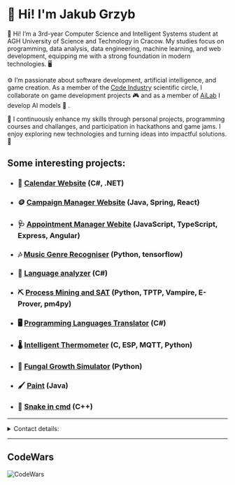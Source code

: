 # 👋 Hi! I'm Jakub Grzyb

👋 Hi! I’m a 3rd-year Computer Science and Intelligent Systems student at AGH University of Science and Technology in Cracow. My studies focus on programming, data analysis, data engineering, machine learning, and web development, equipping me with a strong foundation in modern technologies. 🖥️

⚙️ I’m passionate about software development, artificial intelligence, and game creation. As a member of the [Code Industry](http://coin.agh.edu.pl/) scientific circle, I collaborate on game development projects 🎮 and as a member of [AiLab](http://www.ailab.agh.edu.pl/) I develop AI models 🤖 .

🔧 I continuously enhance my skills through personal projects, programming courses and challanges, and participation in hackathons and game jams. I enjoy exploring new technologies and turning ideas into impactful solutions. 🚀

## Some interesting projects:

- ### 📅 [Calendar Website](https://github.com/jGrzyb/CalendarWebApi) (C#, .NET)

- ### 🪙 [Campaign Manager Website](https://github.com/jGrzyb/Spring-React-CRUD-campaign) (Java, Spring, React)

- ### 🩺 [Appointment Manager Webite](https://github.com/jGrzyb/Doctors-Appointment-Manager) (JavaScript, TypeScript, Express, Angular)

- ### 🎶 [Music Genre Recogniser](https://github.com/jGrzyb/musicGenreRecogniser) (Python, tensorflow)

- ### 👅 [Language analyzer](https://github.com/jGrzyb/LanguageAnalyzer) (C#)

- ### ⛏️ [Process Mining and SAT](https://github.com/Isdre/ProcessMining) (Python, TPTP, Vampire, E-Prover, pm4py)

- ### 🖥️ [Programming Languages Translator](https://github.com/jGrzyb/translator-jezyk-w-programowania) (C#)

- ### 🌡️ [Intelligent Thermometer](https://github.com/jGrzyb/ESP32-Air-Monitor) (C, ESP, MQTT, Python)

- ### 🍄 [Fungal Growth Simulator](https://github.com/jGrzyb/Fungal-growth-simulation) (Python)

- ### 🖌 [Paint](https://github.com/jGrzyb/paint_in_java) (Java)

- ### 🐍 [Snake in cmd](https://github.com/jGrzyb/snake-for-pp) (C++)

---

<details>
  <summary>Contact details:</summary>
  
- email: grzybjaku@gmail.com
- [LinkedIn](https://www.linkedin.com/in/jakub-grzyb-3720152b9/)

</details>

---

## CodeWars

![CodeWars](https://github.r2v.ch/codewars?user=Grzybek5)

